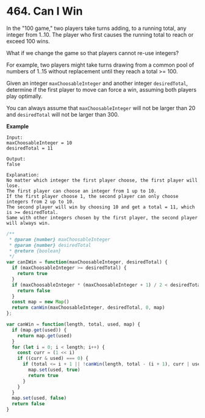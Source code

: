 # 464. Can I Win

In the "100 game," two players take turns adding, to a running total, any integer from 1..10. The player who first causes the running total to reach or exceed 100 wins.

What if we change the game so that players cannot re-use integers?

For example, two players might take turns drawing from a common pool of numbers of 1..15 without replacement until they reach a total >= 100.

Given an integer `maxChoosableInteger` and another integer `desiredTotal`, determine if the first player to move can force a win, assuming both players play optimally.

You can always assume that `maxChoosableInteger` will not be larger than 20 and `desiredTotal` will not be larger than 300.

**Example**
```
Input:
maxChoosableInteger = 10
desiredTotal = 11

Output:
false

Explanation:
No matter which integer the first player choose, the first player will lose.
The first player can choose an integer from 1 up to 10.
If the first player choose 1, the second player can only choose integers from 2 up to 10.
The second player will win by choosing 10 and get a total = 11, which is >= desiredTotal.
Same with other integers chosen by the first player, the second player will always win.
```

```javascript
/**
 * @param {number} maxChoosableInteger
 * @param {number} desiredTotal
 * @return {boolean}
 */
var canIWin = function(maxChoosableInteger, desiredTotal) {
  if (maxChoosableInteger >= desiredTotal) {
    return true
  }
  if (maxChoosableInteger * (maxChoosableInteger + 1) / 2 < desiredTotal) {
    return false
  }
  const map = new Map()
  return canWin(maxChoosableInteger, desiredTotal, 0, map)
};

var canWin = function(length, total, used, map) {
  if (map.get(used)) {
    return map.get(used)
  }
  for (let i = 0; i < length; i++) {
    const curr = (1 << i)
    if ((curr & used) === 0) {
      if (total <= i + 1 || !canWin(length, total - (i + 1), curr | used, map)) {
        map.set(used, true)
        return true
      }
    }
  }
  map.set(used, false)
  return false
}
```
